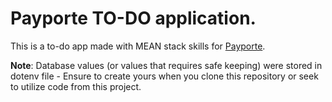 # Payporte TO-DO application.
This is a to-do app made with MEAN stack skills for [Payporte](www.payporte.com).



**Note**: Database values (or values that requires safe keeping) were stored in dotenv file  - Ensure to create yours when you clone this repository or seek to utilize code from this project.
